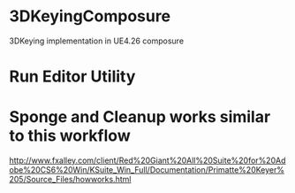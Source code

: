 # 3DKeyingComposure
3DKeying implementation in UE4.26 composure

# Run Editor Utility 

# Sponge and Cleanup works similar to this workflow
http://www.fxalley.com/client/Red%20Giant%20All%20Suite%20for%20Adobe%20CS6%20Win/KSuite_Win_Full/Documentation/Primatte%20Keyer%205/Source_Files/howworks.html

